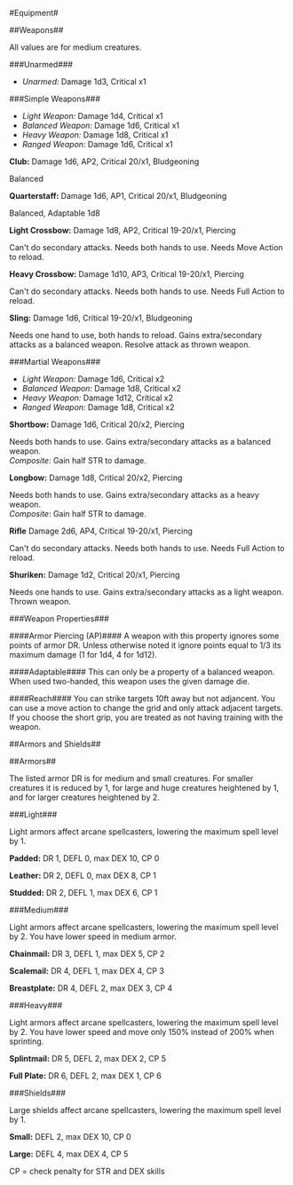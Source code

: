 #Equipment#

##Weapons##

All values are for medium creatures.

###Unarmed###

- *Unarmed:* Damage 1d3, Critical x1

###Simple Weapons###

- *Light Weapon:* Damage 1d4, Critical x1
- *Balanced Weapon:* Damage 1d6, Critical x1
- *Heavy Weapon:* Damage 1d8, Critical x1
- *Ranged Weapon:* Damage 1d6, Critical x1


**Club:** 
Damage 1d6, AP2, Critical 20/x1, Bludgeoning

Balanced

**Quarterstaff:** 
Damage 1d6, AP1, Critical 20/x1, Bludgeoning

Balanced, Adaptable 1d8

**Light Crossbow:** 
Damage 1d8, AP2, Critical 19-20/x1, Piercing

Can't do secondary attacks. 
Needs both hands to use. 
Needs Move Action to reload.

**Heavy Crossbow:** 
Damage 1d10, AP3, Critical 19-20/x1, Piercing

Can't do secondary attacks. 
Needs both hands to use. 
Needs Full Action to reload.

**Sling:** 
Damage 1d6, Critical 19-20/x1, Bludgeoning

Needs one hand to use, both hands to reload. 
Gains extra/secondary attacks as a balanced weapon.
Resolve attack as thrown weapon.

###Martial Weapons###

- *Light Weapon:* Damage 1d6, Critical x2
- *Balanced Weapon:* Damage 1d8, Critical x2
- *Heavy Weapon:* Damage 1d12, Critical x2
- *Ranged Weapon:* Damage 1d8, Critical x2

**Shortbow:** 
Damage 1d6, Critical 20/x2, Piercing

Needs both hands to use. 
Gains extra/secondary attacks as a balanced weapon.  
*Composite*: Gain half STR to damage.

**Longbow:** 
Damage 1d8, Critical 20/x2, Piercing

Needs both hands to use. 
Gains extra/secondary attacks as a heavy weapon.  
*Composite*: Gain half STR to damage.

**Rifle**
Damage 2d6, AP4, Critical 19-20/x1, Piercing

Can't do secondary attacks. 
Needs both hands to use. 
Needs Full Action to reload.

**Shuriken:** 
Damage 1d2, Critical 20/x1, Piercing

Needs one hands to use. 
Gains extra/secondary attacks as a light weapon.  
Thrown weapon.

###Weapon Properties###

####Armor Piercing (AP)####
A weapon with this property ignores some points of armor DR. Unless otherwise noted it ignore points equal to 1/3 its maximum damage (1 for 1d4, 4 for 1d12).

####Adaptable####
This can only be a property of a balanced weapon. When used two-handed, this weapon uses the given damage die.

####Reach####
You can strike targets 10ft away but not adjancent. You can use a move action to change the grid and only attack adjacent targets. If you choose the short grip, you are treated as not having training with the weapon.

##Armors and Shields##

##Armors##

The listed armor DR is for medium and small creatures. For smaller creatures it is reduced by 1, for large and huge creatures heightened by 1, and for larger creatures heightened by 2.

###Light###

Light armors affect arcane spellcasters, lowering the maximum spell level by 1.

**Padded:** DR 1, DEFL 0, max DEX 10, CP 0

**Leather:** DR 2, DEFL 0, max DEX 8, CP 1

**Studded:** DR 2, DEFL 1, max DEX 6, CP 1

###Medium###

Light armors affect arcane spellcasters, lowering the maximum spell level by 2.
You have lower speed in medium armor.

**Chainmail:** DR 3, DEFL 1, max DEX 5, CP 2

**Scalemail:** DR 4, DEFL 1, max DEX 4, CP 3

**Breastplate:** DR 4, DEFL 2, max DEX 3, CP 4

###Heavy###

Light armors affect arcane spellcasters, lowering the maximum spell level by 2.
You have lower speed and move only 150% instead of 200% when sprinting.

**Splintmail:** DR 5, DEFL 2, max DEX 2, CP 5

**Full Plate:** DR 6, DEFL 2, max DEX 1, CP 6

###Shields###

Large shields affect arcane spellcasters, lowering the maximum spell level by 1.

**Small:** DEFL 2, max DEX 10, CP 0

**Large:** DEFL 4, max DEX 4, CP 5

CP = check penalty for STR and DEX skills

